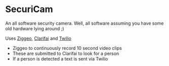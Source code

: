 # SecuriCam

An all software security camera. Well, all software assuming you have some old hardware lying around ;)

Uses [Ziggeo](http://ziggeo.com), [Clarifai](http://clarifai.com) and [Twilio](http://twilio.com)
* Ziggeo to continuously record 10 second video clips
* These are submitted to Clarifai to look for a person
* If a person is detected a text is sent via Twilio
